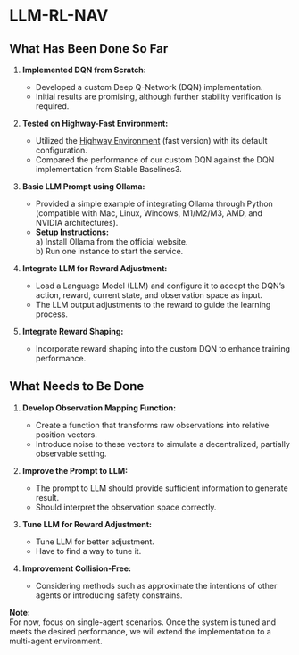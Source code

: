 # LLM-RL-NAV

## What Has Been Done So Far
1. **Implemented DQN from Scratch:**  
   - Developed a custom Deep Q-Network (DQN) implementation.
   - Initial results are promising, although further stability verification is required.

2. **Tested on Highway-Fast Environment:**  
   - Utilized the [Highway Environment](https://highway-env.farama.org/) (fast version) with its default configuration.
   - Compared the performance of our custom DQN against the DQN implementation from Stable Baselines3.

3. **Basic LLM Prompt using Ollama:**  
   - Provided a simple example of integrating Ollama through Python (compatible with Mac, Linux, Windows, M1/M2/M3, AMD, and NVIDIA architectures).  
   - **Setup Instructions:**  
     a) Install Ollama from the official website.  
     b) Run one instance to start the service.

4. **Integrate LLM for Reward Adjustment:**  
   - Load a Language Model (LLM) and configure it to accept the DQN’s action, reward, current state, and observation space as input.
   - The LLM output adjustments to the reward to guide the learning process.
   
5. **Integrate Reward Shaping:**  
   - Incorporate reward shaping into the custom DQN to enhance training performance.

## What Needs to Be Done
1. **Develop Observation Mapping Function:**  
   - Create a function that transforms raw observations into relative position vectors.
   - Introduce noise to these vectors to simulate a decentralized, partially observable setting.

2. **Improve the Prompt to LLM:**  
   - The prompt to LLM should provide sufficient information to generate result.
   - Should interpret the observation space correctly.
   
3. **Tune LLM for Reward Adjustment:**  
   - Tune LLM for better adjustment.
   - Have to find a way to tune it.

4. **Improvement Collision-Free:**  
   - Considering methods such as approximate the intentions of other agents or introducing safety constrains.


**Note:**  
For now, focus on single-agent scenarios. Once the system is tuned and meets the desired performance, we will extend the implementation to a multi-agent environment.
